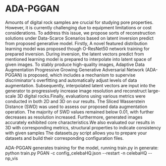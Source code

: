 # ADA-PGGAN
Amounts of digital rock samples are crucial for studying pore properties. However, it is currently challenging due to equipment limitations or cost considerations. To address this issue, we propose sorts of reconstruction solutions under Data-Scarce Scenarios based on latent inversion predict from proposed generative model. Firstly, A novel featured distribution learning model was proposed  though O-ResNet50 network training for prepared inversion. During inversion, the    latent vectors predict from mentioned learning model is prepared to interpolate into latent space of given images. To stably produce high-quality images, Adaptive Data Augmentation Progressive Growing Generative Adversarial Network (ADA-PGGAN) is proposed, which includes a mechanism to supervise discriminator's overfitting and automatically adjust levels of data augmentation. Subsequently, interpolated latent vectors are input into the generator to progressively increase image resolution and reconstruct large-scale 3D digital rocks.Finally, evaluations using various metrics were conducted in both 2D and 3D on our results. The Sliced Wasserstein Distance (SWD) was used to assess our proposed data augmentation operation. The majority of SWD values remained below 0.01, with further decreases as resolution increased. Furthermore, generated images accurately exhibited core characteristics.We also evaluated our results in 3D with corresponding metrics, structural properties to indicate consistency with given samples
The datasets.py script allows you to prepare your datasets and build their corresponding configuration files.

ADA-PGGAN generates training for the model, running train.py in generate:
python train.py PGAN -c config_celebaHQ.json --restart -n celebaHQ --np_vis

